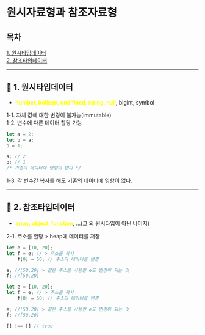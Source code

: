# 원시자료형과 참조자료형

## 목차
[1. 원시타입데이터](#1-원시타입데이터)  
[2. 참조타입데이터](#2-참조타입데이터)



***
## 📌 1. 원시타입데이터
- <b style="color:yellow">number, bollean, undifined, string, null</b>, bigint, symbol  

1-1. 자체 값에 대한 변경이 불가능(immutable)  
1-2. 변수에 다른 데이터 할당 가능
```javascript
let a = 2;
let b = a;
b = 1;

a; // 2
b; // 1
/* 기존의 데이터에 영향이 없다 */
```
1-3. 각 변수간 복사를 해도 기존의 데이터에 영향이 없다.

***

## 📌 2. 참조타입데이터
- <b style="color:yellow">array, object, function</b>, ...(그 외 원시타입이 아닌 나머지)

2-1. 주소를 할당 > heap에 데이터를 저장
```javascript
let e = [10, 20];
let f = e; // > 주소를 복사
	f[0] = 50; // 주소의 데이터를 변경

e; //[50,20] > 같은 주소를 사용한 e도 변경이 되는 것
f; //[50,20]
```
```javascript
let e = [10, 20];
let f = e; // > 주소를 복사
	f[0] = 50; // 주소의 데이터를 변경

e; //[50,20] > 같은 주소를 사용한 e도 변경이 되는 것
f; //[50,20]
```
```javascript
[] !== [] // true
```
